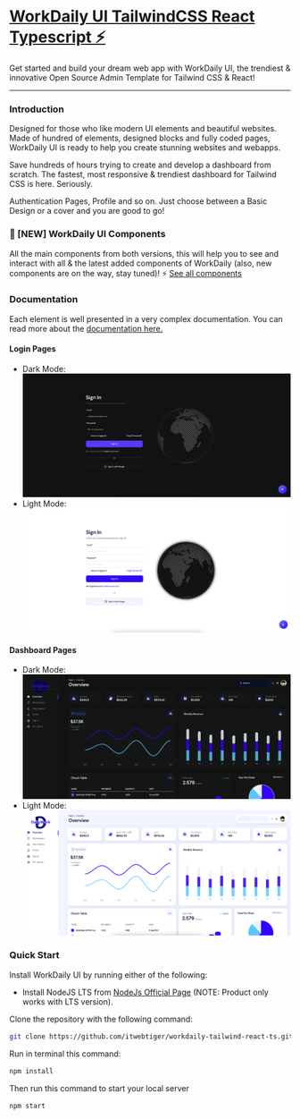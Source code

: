 # [WorkDaily UI TailwindCSS React Typescript ⚡️](https://chrisw.vercel.app/projects/react)

Get started and build your dream web app with WorkDaily UI, the trendiest & innovative Open Source Admin Template for Tailwind CSS & React!

---

### Introduction

Designed for those who like modern UI elements and beautiful websites. Made of hundred of elements, designed blocks and fully coded pages, WorkDaily UI is ready to help you create stunning websites and webapps.

Save hundreds of hours trying to create and develop a dashboard from scratch.
The fastest, most responsive & trendiest dashboard for Tailwind CSS is here. Seriously.

Authentication Pages, Profile and so on. Just choose between a Basic Design or a cover and you are good to go!

### 🎉 [NEW] WorkDaily UI Components

All the main components from both versions, this will help you to see and interact with all & the latest added components of WorkDaily (also, new components are on the way, stay tuned)! ⚡️
<a href="https://chrisw.vercel.app/projects/react/components" target="_blank">See all components</a>

### Documentation

Each element is well presented in a very complex documentation. You can read more about the <a href="https://chrisw.vercel.app/projects/react/installation" target="_blank">documentation here.</a>

#### Login Pages

- Dark Mode:
![Login-Dark-Mode](./src/assets/img/readme/login-dark.png)
- Light Mode:
![Login-Dark-Mode](./src/assets/img/readme/login-light.png)

#### Dashboard Pages

- Dark Mode:
![Dashboard-Dark-Mode](./src/assets/img/readme/dash-dark.png)
- Light Mode:
![Dashboard-Dark-Mode](./src/assets/img/readme/dash-light.png)

### Quick Start

Install WorkDaily UI by running either of the following:

- Install NodeJS LTS from [NodeJs Official Page](https://nodejs.org/en) (NOTE: Product only works with LTS version).

Clone the repository with the following command:

```bash
git clone https://github.com/itwebtiger/workdaily-tailwind-react-ts.git
```

Run in terminal this command:

```bash
npm install
```

Then run this command to start your local server

```bash
npm start
```
